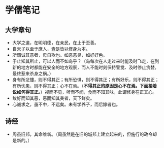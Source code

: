 # 学儒笔记

## 大学章句

* 大学之道，在明明德，在亲民，在止于至善。
* 自天子以至于庶人，壹是皆以修身为本。
* 所谓诚其意者，毋自欺也。如恶恶臭，如好好色。
* 于止知其所止，可以人而不如鸟乎？（鸟每次在人走过来时能及时飞走，在到新的地方时都能在安全的地方观察，而人不能时刻保持警觉、及时停止贪婪，最终惹来杀身之祸。）
* 身有所忿懥，则不得其正；有所恐惧，则不得其正；有所好乐，则不得其正；有所忧患，则不得其正；心不在焉。（**不得其正的原因是心不在焉。下面接着说如何得其正。**）视而不见，听而不闻，食而不知其味，此谓修身在正其心。
* 故好而知其恶，恶而知其美者，天下鲜矣。
* 心诚求之，虽不中，不远矣。未有学养子，而后嫁者也。

## 诗经

* 周虽旧邦，其命维新。（周虽然是在旧的城邦上建立起来的，但施行的政令却是新的。）
